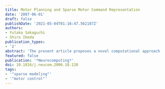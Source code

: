 ```yaml
---
title: Motor Planning and Sparse Motor Command Representation
date: '2007-06-01'
draft: false
publishDate: '2021-05-04T01:16:47.562187Z'
authors:
- Yutaka Sakaguchi
- Shiro Ikeda
publication_types:
- '2'
abstract: 'The present article proposes a novel computational approach to the motor planning. In this approach, each motor command is represented as a linear combination of prefixed basis patterns, and the command for a given task is designed by minimizing a two-termed criterion consisting of a task optimization term and a parameter preference (i.e., sparseness) term. The result of a computer simulation with a single-joint reaching task confirmed that our &quot;representation-based&quot; criterion for motor planning appropriately worked, together with showing that the resultant trajectory qualitatively replicated Fitts&apos; law.'
featured: false
publication: '*Neurocomputing*'
doi: 10.1016/j.neucom.2006.10.120
tags:
- '"sparse modeling"'
- '"motor control"'
---
```

